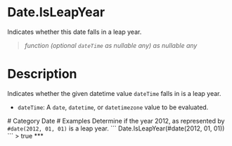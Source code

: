 ﻿# Date.IsLeapYear
Indicates whether this date falls in a leap year.
> _function (optional <code>dateTime</code> as nullable any) as nullable any_
# Description 
Indicates whether the given datetime value <code>dateTime</code> falls in is a leap year. 
 <ul>
        <li><code>dateTime</code>: A <code>date</code>, <code>datetime</code>, or <code>datetimezone</code> value to be evaluated.</li>        
      </ul>
# Category 
Date
# Examples 
Determine if the year 2012, as represented by <code>#date(2012, 01, 01)</code> is a leap year.
```
Date.IsLeapYear(#date(2012, 01, 01))
```
> true
***
